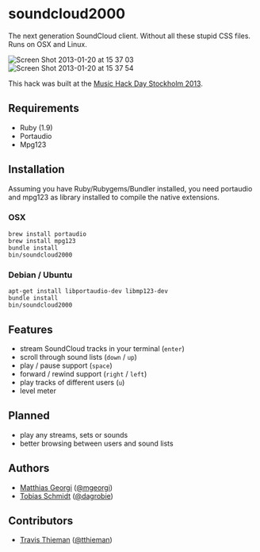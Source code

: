 # soundcloud2000

The next generation SoundCloud client. Without all these stupid CSS files. Runs on OSX and Linux.

![Screen Shot 2013-01-20 at 15 37 03](https://f.cloud.github.com/assets/3432/81282/06c44c7e-630f-11e2-9a91-85c9b917835c.png)
![Screen Shot 2013-01-20 at 15 37 54](https://f.cloud.github.com/assets/3432/81281/06b05df4-630f-11e2-8b55-7f3c18126831.png)

This hack was built at the [Music Hack Day Stockholm 2013](http://stockholm.musichackday.org/2013).

## Requirements

  * Ruby (1.9)
  * Portaudio
  * Mpg123

## Installation

Assuming you have Ruby/Rubygems/Bundler installed, you need
portaudio and mpg123 as library installed to compile the
native extensions.

### OSX

    brew install portaudio
    brew install mpg123
    bundle install
    bin/soundcloud2000

### Debian / Ubuntu

    apt-get install libportaudio-dev libmp123-dev
    bundle install
    bin/soundcloud2000

## Features

  * stream SoundCloud tracks in your terminal (`enter`)
  * scroll through sound lists (`down` / `up`)
  * play / pause support (`space`)
  * forward / rewind support (`right` / `left`)
  * play tracks of different users (`u`)
  * level meter

## Planned

  * play any streams, sets or sounds
  * better browsing between users and sound lists

## Authors

  * [Matthias Georgi](https://github.com/georgi) ([@mgeorgi](https://twitter.com/mgeorgi))
  * [Tobias Schmidt](https://github.com/grobie) ([@dagrobie](https://twitter.com/dagrobie))

## Contributors

 *  [Travis Thieman](https://github.com/tthieman) ([@tthieman](https://twitter.com/thieman))
